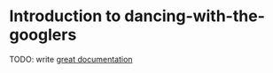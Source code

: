 # Introduction to dancing-with-the-googlers

TODO: write [great documentation](http://jacobian.org/writing/great-documentation/what-to-write/)
